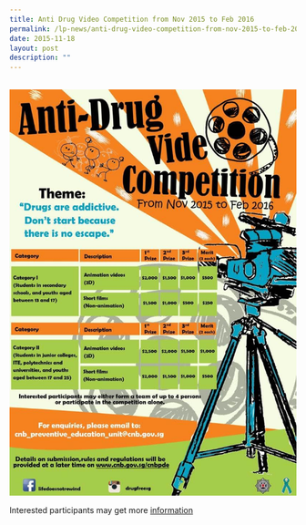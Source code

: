 ```yaml
---
title: Anti Drug Video Competition from Nov 2015 to Feb 2016
permalink: /lp-news/anti-drug-video-competition-from-nov-2015-to-feb-2016/
date: 2015-11-18
layout: post
description: ""
---
```

<br>
<img src="/images/antidrug.jpg" 
         style="width:700px"
	/>
<br>

Interested participants may get more [information](http://www.cnb.gov.sg/cnbpde/teens/events/current/Anti-drugVideoCompetition.aspx) 